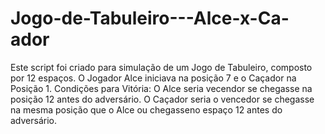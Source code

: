 # Jogo-de-Tabuleiro---Alce-x-Ca-ador
Este script foi criado para simulação de um Jogo de Tabuleiro, composto por 12 espaços. O Jogador Alce iniciava na posição 7 e o Caçador na Posição 1.  Condições para Vitória:  O Alce seria vecendor se chegasse na posição 12 antes do adversário. O Caçador seria o vencedor se chegasse na mesma posição que o Alce ou chegasseno espaço 12 antes do adversário.
